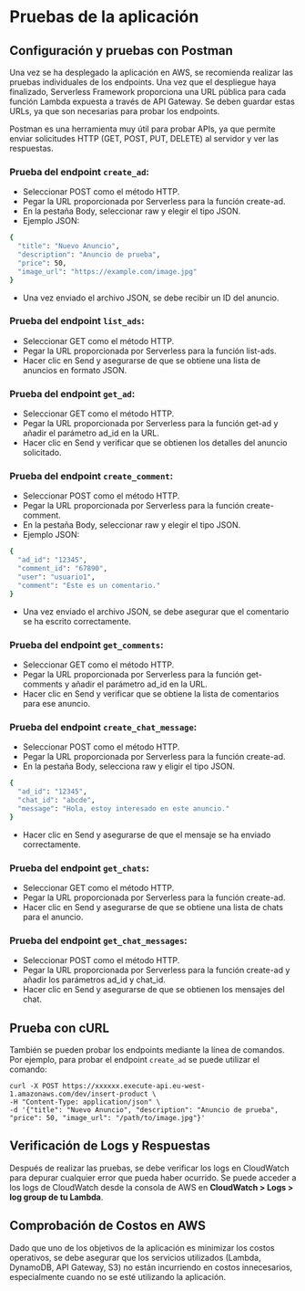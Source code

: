 # Pruebas de la aplicación

## Configuración y pruebas con Postman

Una vez se ha desplegado la aplicación en AWS, se recomienda realizar las pruebas individuales de los endpoints. Una vez que el despliegue haya finalizado, Serverless Framework proporciona una URL pública para cada función Lambda expuesta a través de API Gateway. Se deben guardar estas URLs, ya que son necesarias para probar los endpoints.

Postman es una herramienta muy útil para probar APIs, ya que permite enviar solicitudes HTTP (GET, POST, PUT, DELETE) al servidor y ver las respuestas.

### Prueba del endpoint ```create_ad```:
- Seleccionar POST como el método HTTP.
- Pegar la URL proporcionada por Serverless para la función create-ad.
- En la pestaña Body, seleccionar raw y elegir el tipo JSON.
- Ejemplo JSON:
```bash
{
  "title": "Nuevo Anuncio",
  "description": "Anuncio de prueba",
  "price": 50,
  "image_url": "https://example.com/image.jpg"
}
```
- Una vez enviado el archivo JSON, se debe recibir un ID del anuncio.

### Prueba del endpoint ```list_ads```:
- Seleccionar GET como el método HTTP.
- Pegar la URL proporcionada por Serverless para la función list-ads.
- Hacer clic en Send y asegurarse de que se obtiene una lista de anuncios en formato JSON.

### Prueba del endpoint ```get_ad```:
- Seleccionar GET como el método HTTP.
- Pegar la URL proporcionada por Serverless para la función get-ad y añadir el parámetro ad_id en la URL.
- Hacer clic en Send y verificar que se obtienen los detalles del anuncio solicitado.

### Prueba del endpoint ```create_comment```:
- Seleccionar POST como el método HTTP.
- Pegar la URL proporcionada por Serverless para la función create-comment.
- En la pestaña Body, seleccionar raw y elegir el tipo JSON.
- Ejemplo JSON:
```bash
{
  "ad_id": "12345",
  "comment_id": "67890",
  "user": "usuario1",
  "comment": "Este es un comentario."
}
```
- Una vez enviado el archivo JSON, se debe asegurar que el comentario se ha escrito correctamente.

### Prueba del endpoint ```get_comments```:
- Seleccionar GET como el método HTTP.
- Pegar la URL proporcionada por Serverless para la función get-comments y añadir el parámetro ad_id en la URL.
- Hacer clic en Send y verificar que se obtiene la lista de comentarios para ese anuncio.

### Prueba del endpoint ```create_chat_message```:
- Seleccionar POST como el método HTTP.
- Pegar la URL proporcionada por Serverless para la función create-ad.
- En la pestaña Body, selecciona raw y eligir el tipo JSON.
```bash
{
  "ad_id": "12345",
  "chat_id": "abcde",
  "message": "Hola, estoy interesado en este anuncio."
}
```
- Hacer clic en Send y asegurarse de que el mensaje se ha enviado correctamente.

### Prueba del endpoint ```get_chats```:
- Seleccionar GET como el método HTTP.
- Pegar la URL proporcionada por Serverless para la función create-ad.
- Hacer clic en Send y asegurarse de que se obtiene una lista de chats para el anuncio.

### Prueba del endpoint ```get_chat_messages```:
- Seleccionar POST como el método HTTP.
- Pegar la URL proporcionada por Serverless para la función create-ad y añadir los parámetros ad_id y chat_id.
- Hacer clic en Send y asegurarse de que se obtienen los mensajes del chat.

## Prueba con cURL
También se pueden probar los endpoints mediante la línea de comandos. Por ejemplo, para probar el endpoint ```create_ad``` se puede utilizar el comando:
```
curl -X POST https://xxxxxx.execute-api.eu-west-1.amazonaws.com/dev/insert-product \
-H "Content-Type: application/json" \
-d '{"title": "Nuevo Anuncio", "description": "Anuncio de prueba", "price": 50, "image_url": "/path/to/image.jpg"}'
```
## Verificación de Logs y Respuestas
Después de realizar las pruebas, se debe verificar los logs en CloudWatch para depurar cualquier error que pueda haber ocurrido. Se puede acceder a los logs de CloudWatch desde la consola de AWS en <strong>CloudWatch > Logs > log group de tu Lambda</strong>.

## Comprobación de Costos en AWS
Dado que uno de los objetivos de la aplicación es minimizar los costos operativos, se debe asegurar que los servicios utilizados (Lambda, DynamoDB, API Gateway, S3) no están incurriendo en costos innecesarios, especialmente cuando no se esté utilizando la aplicación.
